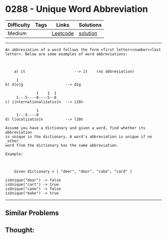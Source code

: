 # 0288 - Unique Word Abbreviation

Difficulty  | Tags | Links | Solutions
----------- | ---- | ----- | -----
Medium |  | [Leetcode](https://leetcode.com/problems/unique-word-abbreviation) | [solution](https://leetcode.com/problems/unique-word-abbreviation/solution/)


-----------

```
An abbreviation of a word follows the form <first letter><number><last
letter>. Below are some examples of word abbreviations:



    a) it                      --> it    (no abbreviation)     1b) d|o|g                   --> d1g              1    1  1     1---5----0----5--8c) i|nternationalizatio|n  --> i18n              1     1---5----0d) l|ocalizatio|n          --> l10n

Assume you have a dictionary and given a word, find whether its abbreviation
is unique in the dictionary. A word's abbreviation is unique if no  _other_
word from the dictionary has the same abbreviation.

Example:



    Given dictionary = [ "deer", "door", "cake", "card" ]isUnique("dear") -> falseisUnique("cart") -> trueisUnique("cane") -> falseisUnique("make") -> true
```

-----------


## Similar Problems




## Thought:
